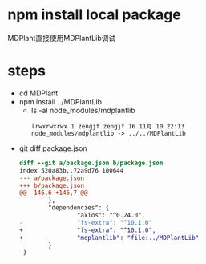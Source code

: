 # npm install local package

MDPlant直接使用MDPlantLib调试

# steps

* cd MDPlant
* npm install ../MDPlantLib
  * ls -al node_modules/mdplantlib
    ```
    lrwxrwxrwx 1 zengjf zengjf 16 11月 10 22:13 node_modules/mdplantlib -> ../../MDPlantLib
    ```
* git diff package.json
  ```diff
  diff --git a/package.json b/package.json
  index 520a83b..72a9d76 100644
  --- a/package.json
  +++ b/package.json
  @@ -146,6 +146,7 @@
          },
          "dependencies": {
                  "axios": "^0.24.0",
  -               "fs-extra": "^10.1.0"
  +               "fs-extra": "^10.1.0",
  +               "mdplantlib": "file:../MDPlantLib"
          }
   }
  ```
